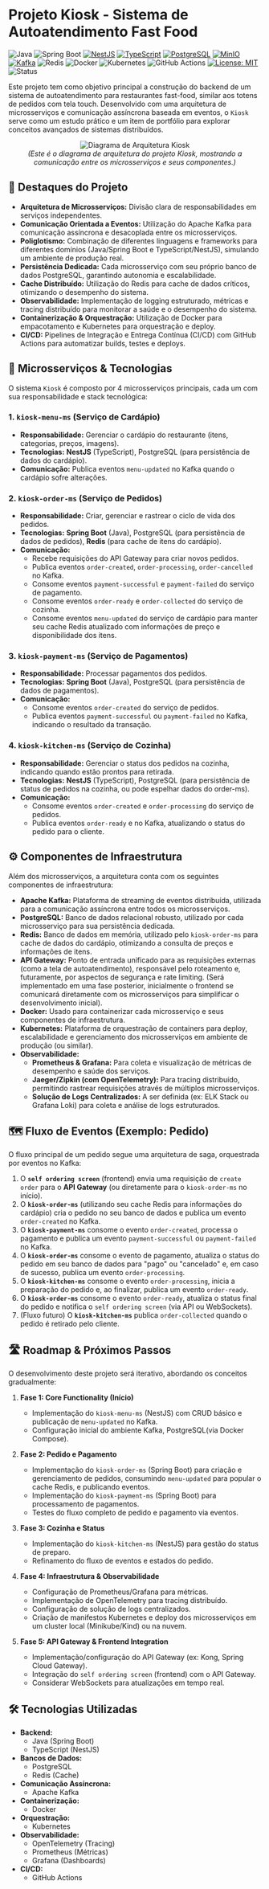 # Projeto Kiosk - Sistema de Autoatendimento Fast Food

![Java](https://img.shields.io/badge/Java-%23ED8B00.svg??style=for-the-badge&logo=openjdk&logoColor=white)
![Spring Boot](https://img.shields.io/badge/SpringBoot-6DB33F?style=flat-square&logo=Spring&logoColor=white)
[![NestJS](https://img.shields.io/badge/NestJS-red?logo=nestjs&logoColor=white)](https://nestjs.com/)
[![TypeScript](https://img.shields.io/badge/TypeScript-blue?logo=typescript&logoColor=white)](https://www.typescriptlang.org/)
[![PostgreSQL](https://img.shields.io/badge/PostgreSQL-4169E1?logo=postgresql&logoColor=white)](https://www.postgresql.org/)
[![MinIO](https://img.shields.io/badge/MinIO-EF3C3A?logo=minio&logoColor=white)](https://min.io/)
[![Kafka](https://img.shields.io/badge/Kafka-231F20?logo=apachekafka&logoColor=white)](https://kafka.apache.org/)
![Redis](https://img.shields.io/badge/Redis-red?logo=redis&logoColor=white)
![Docker](https://img.shields.io/badge/Docker-2496ED?logo=docker&logoColor=white)
![Kubernetes](https://img.shields.io/badge/Kubernetes-326CE5?logo=kubernetes&logoColor=white)
![GitHub Actions](https://img.shields.io/badge/GitHub_Actions-222222?logo=github-actions&logoColor=white)
[![License: MIT](https://img.shields.io/badge/License-MIT-yellow.svg)](https://opensource.org/licenses/MIT)
![Status](https://img.shields.io/badge/Status-Em%20Desenvolvimento-blue)

Este projeto tem como objetivo principal a construção do backend de um sistema de autoatendimento para restaurantes fast-food, similar aos totens de pedidos com tela touch. Desenvolvido com uma arquitetura de microsserviços e comunicação assíncrona baseada em eventos, o `Kiosk` serve como um estudo prático e um item de portfólio para explorar conceitos avançados de sistemas distribuídos.

<p align="center">
  <img src="./docs/kiosk_arch.png" alt="Diagrama de Arquitetura Kiosk">
  <br>
  <em>(Este é o diagrama de arquitetura do projeto Kiosk, mostrando a comunicação entre os microsserviços e seus componentes.)</em>
</p>

## 🌟 Destaques do Projeto

* **Arquitetura de Microsserviços:** Divisão clara de responsabilidades em serviços independentes.
* **Comunicação Orientada a Eventos:** Utilização do Apache Kafka para comunicação assíncrona e desacoplada entre os microsserviços.
* **Poliglotismo:** Combinação de diferentes linguagens e frameworks para diferentes domínios (Java/Spring Boot e TypeScript/NestJS), simulando um ambiente de produção real.
* **Persistência Dedicada:** Cada microsserviço com seu próprio banco de dados PostgreSQL, garantindo autonomia e escalabilidade.
* **Cache Distribuído:** Utilização do Redis para cache de dados críticos, otimizando o desempenho do sistema.
* **Observabilidade:** Implementação de logging estruturado, métricas e tracing distribuído para monitorar a saúde e o desempenho do sistema.
* **Containerização & Orquestração:** Utilização de Docker para empacotamento e Kubernetes para orquestração e deploy.
* **CI/CD:** Pipelines de Integração e Entrega Contínua (CI/CD) com GitHub Actions para automatizar builds, testes e deploys.

## 🚀 Microsserviços & Tecnologias

O sistema `Kiosk` é composto por 4 microsserviços principais, cada um com sua responsabilidade e stack tecnológica:

### 1. `kiosk-menu-ms` (Serviço de Cardápio)
* **Responsabilidade:** Gerenciar o cardápio do restaurante (itens, categorias, preços, imagens).
* **Tecnologias:** **NestJS** (TypeScript), PostgreSQL (para persistência de dados do cardápio).
* **Comunicação:** Publica eventos `menu-updated` no Kafka quando o cardápio sofre alterações.

### 2. `kiosk-order-ms` (Serviço de Pedidos)
* **Responsabilidade:** Criar, gerenciar e rastrear o ciclo de vida dos pedidos.
* **Tecnologias:** **Spring Boot** (Java), PostgreSQL (para persistência de dados de pedidos), **Redis** (para cache de itens do cardápio).
* **Comunicação:**
    * Recebe requisições do API Gateway para criar novos pedidos.
    * Publica eventos `order-created`, `order-processing`, `order-cancelled` no Kafka.
    * Consome eventos `payment-successful` e `payment-failed` do serviço de pagamento.
    * Consome eventos `order-ready` e `order-collected` do serviço de cozinha.
    * Consome eventos `menu-updated` do serviço de cardápio para manter seu cache Redis atualizado com informações de preço e disponibilidade dos itens.

### 3. `kiosk-payment-ms` (Serviço de Pagamentos)
* **Responsabilidade:** Processar pagamentos dos pedidos.
* **Tecnologias:** **Spring Boot** (Java), PostgreSQL (para persistência de dados de pagamentos).
* **Comunicação:**
    * Consome eventos `order-created` do serviço de pedidos.
    * Publica eventos `payment-successful` ou `payment-failed` no Kafka, indicando o resultado da transação.

### 4. `kiosk-kitchen-ms` (Serviço de Cozinha)
* **Responsabilidade:** Gerenciar o status dos pedidos na cozinha, indicando quando estão prontos para retirada.
* **Tecnologias:** **NestJS** (TypeScript), PostgreSQL (para persistência de status de pedidos na cozinha, ou pode espelhar dados do order-ms).
* **Comunicação:**
    * Consome eventos `order-created` e `order-processing` do serviço de pedidos.
    * Publica eventos `order-ready` e no Kafka, atualizando o status do pedido para o cliente.

## ⚙️ Componentes de Infraestrutura

Além dos microsserviços, a arquitetura conta com os seguintes componentes de infraestrutura:

* **Apache Kafka:** Plataforma de streaming de eventos distribuída, utilizada para a comunicação assíncrona entre todos os microsserviços.
* **PostgreSQL:** Banco de dados relacional robusto, utilizado por cada microsserviço para sua persistência dedicada.
* **Redis:** Banco de dados em memória, utilizado pelo `kiosk-order-ms` para cache de dados do cardápio, otimizando a consulta de preços e informações de itens.
* **API Gateway:** Ponto de entrada unificado para as requisições externas (como a tela de autoatendimento), responsável pelo roteamento e, futuramente, por aspectos de segurança e rate limiting. (Será implementado em uma fase posterior, inicialmente o frontend se comunicará diretamente com os microsserviços para simplificar o desenvolvimento inicial).
* **Docker:** Usado para containerizar cada microsserviço e seus componentes de infraestrutura.
* **Kubernetes:** Plataforma de orquestração de containers para deploy, escalabilidade e gerenciamento dos microsserviços em ambiente de produção (ou similar).
* **Observabilidade:**
    * **Prometheus & Grafana:** Para coleta e visualização de métricas de desempenho e saúde dos serviços.
    * **Jaeger/Zipkin (com OpenTelemetry):** Para tracing distribuído, permitindo rastrear requisições através de múltiplos microsserviços.
    * **Solução de Logs Centralizados:** A ser definida (ex: ELK Stack ou Grafana Loki) para coleta e análise de logs estruturados.

## 🗺️ Fluxo de Eventos (Exemplo: Pedido)

O fluxo principal de um pedido segue uma arquitetura de saga, orquestrada por eventos no Kafka:

1.  O **`self ordering screen`** (frontend) envia uma requisição de `create order` para o **API Gateway** (ou diretamente para o `kiosk-order-ms` no início).
2.  O **`kiosk-order-ms`** (utilizando seu cache Redis para informações do cardápio) cria o pedido no seu banco de dados e publica um evento `order-created` no Kafka.
3.  O **`kiosk-payment-ms`** consome o evento `order-created`, processa o pagamento e publica um evento `payment-successful` ou `payment-failed` no Kafka.
4.  O **`kiosk-order-ms`** consome o evento de pagamento, atualiza o status do pedido em seu banco de dados para "pago" ou "cancelado" e, em caso de sucesso, publica um evento `order-processing`.
5.  O **`kiosk-kitchen-ms`** consome o evento `order-processing`, inicia a preparação do pedido e, ao finalizar, publica um evento `order-ready`.
6.  O **`kiosk-order-ms`** consome o evento `order-ready`, atualiza o status final do pedido e notifica o `self ordering screen` (via API ou WebSockets).
7.  (Fluxo futuro) O **`kiosk-kitchen-ms`** publica `order-collected` quando o pedido é retirado pelo cliente.

## 🛣️ Roadmap & Próximos Passos

O desenvolvimento deste projeto será iterativo, abordando os conceitos gradualmente:

1.  **Fase 1: Core Functionality (Início)**
    * Implementação do `kiosk-menu-ms` (NestJS) com CRUD básico e publicação de `menu-updated` no Kafka.
    * Configuração inicial do ambiente Kafka, PostgreSQL(via Docker Compose).

2.  **Fase 2: Pedido e Pagamento**
    * Implementação do `kiosk-order-ms` (Spring Boot) para criação e gerenciamento de pedidos, consumindo `menu-updated` para popular o cache Redis, e publicando eventos.
    * Implementação do `kiosk-payment-ms` (Spring Boot) para processamento de pagamentos.
    * Testes do fluxo completo de pedido e pagamento via eventos.

3.  **Fase 3: Cozinha e Status**
    * Implementação do `kiosk-kitchen-ms` (NestJS) para gestão do status de preparo.
    * Refinamento do fluxo de eventos e estados do pedido.

4.  **Fase 4: Infraestrutura & Observabilidade**
    * Configuração de Prometheus/Grafana para métricas.
    * Implementação de OpenTelemetry para tracing distribuído.
    * Configuração de solução de logs centralizados.
    * Criação de manifestos Kubernetes e deploy dos microsserviços em um cluster local (Minikube/Kind) ou na nuvem.

5.  **Fase 5: API Gateway & Frontend Integration**
    * Implementação/configuração do API Gateway (ex: Kong, Spring Cloud Gateway).
    * Integração do `self ordering screen` (frontend) com o API Gateway.
    * Considerar WebSockets para atualizações em tempo real.

## 🛠️ Tecnologias Utilizadas

* **Backend:**
    * Java (Spring Boot)
    * TypeScript (NestJS)
* **Bancos de Dados:**
    * PostgreSQL
    * Redis (Cache)
* **Comunicação Assíncrona:**
    * Apache Kafka
* **Containerização:**
    * Docker
* **Orquestração:**
    * Kubernetes
* **Observabilidade:**
    * OpenTelemetry (Tracing)
    * Prometheus (Métricas)
    * Grafana (Dashboards)
* **CI/CD:**
    * GitHub Actions
